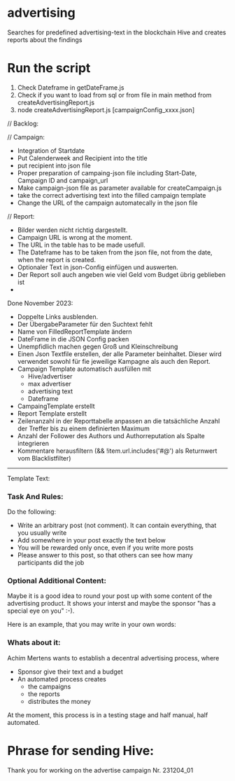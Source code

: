 # advertising
Searches for predefined advertising-text in the blockchain Hive and creates reports about the findings

# Run the script
1. Check Dateframe in getDateFrame.js
2. Check if you want to load from sql or from file in main method from createAdvertisingReport.js
3. node createAdvertisingReport.js [campaignConfig_xxxx.json]


// Backlog:

// Campaign:
- Integration of Startdate 
- Put Calenderweek and Recipient into the title
- put recipient into json file
- Proper preparation of campaing-json file including Start-Date, Campaign ID and campaign_url
- Make campaign-json file as parameter available for createCampaign.js
- take the correct advertising text into the filled campaign template
- Change the URL of the campaign automatecally in the json file


// Report:
- Bilder werden nicht richtig dargestellt.
- Campaign URL is wrong at the moment.
- The URL in the table has to be made usefull.
- The Dateframe has to be taken from the json file, not from the date, when the report is created.
- Optionaler Text in json-Config einfügen und auswerten.
- Der Report soll auch angeben wie viel Geld vom Budget übrig geblieben ist
- 

Done November 2023:
- Doppelte Links ausblenden.
- Der ÜbergabeParameter für den Suchtext fehlt
- Name von FilledReportTemplate ändern
- DateFrame in die JSON Config packen
- Unempfidlich machen gegen Groß und Kleinschreibung
- Einen Json Textfile erstellen, der alle Parameter beinhaltet. Dieser wird verwendet sowohl für fie jeweilige Kampagne als auch den Report.
- Campaign Template automatisch ausfüllen mit
  - Hive/advertiser
  - max advertiser
  - advertising text
  - Dateframe
- CampaingTemplate erstellt
- Report Template erstellt
- Zeilenanzahl in der Reporttabelle anpassen an die tatsächliche Anzahl der Treffer bis zu einem definierten Maximum
- Anzahl der Follower des Authors und Authorreputation als Spalte integrieren
- Kommentare herausfiltern (&& !item.url.includes('#@') als Returnwert vom Blacklistfilter)

--------

Template Text:

### Task And Rules:
Do the following:
- Write an arbitrary post (not comment). It can contain everything, that you usually write
- Add somewhere in your post exactly the text below 
- You will be rewarded only once, even if you write more posts
- Please answer to this post, so that others can see how many participants did the job

### Optional Additional Content:
Maybe it is a good idea to round your post up with some content of the advertising product. It shows your interst and maybe the sponsor "has a special eye on you" :-). 

Here is an example, that you may write in your own words:


### Whats about it:
Achim Mertens wants to establish a decentral advertising process, where 
- Sponsor give their text and a budget
- An automated process creates 
  - the campaigns 
  - the reports
  - distributes the money

At the moment, this process is in a testing stage and half manual, half automated.

# Phrase for sending Hive:
Thank you for working on the advertise campaign Nr. 231204_01